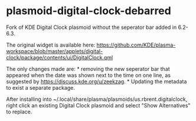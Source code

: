 # plasmoid-digital-clock-debarred
Fork of KDE Digital Clock plasmoid without the seperator bar added in 6.2-6.3.

The original widget is available here:
https://github.com/KDE/plasma-workspace/blob/master/applets/digital-clock/package/contents/ui/DigitalClock.qml

The only changes made are:
	* removing the new seperator bar that appeared when the date was shown next to the time on one line, as suggested by https://discuss.kde.org/u/zeekzag.
	* Updating the metadata to exist a separate package.

After installing into ~/.local/share/plasma/plasmoids/us.rbrent.digitalclock, right click an existing Digital Clock plasmoid and select "Show Alternatives" to replace.
